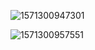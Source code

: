 ![1571300947301](D:\CODE\js\react\react.assets\1571300947301.png)

![1571300957551](D:\CODE\js\react\react.assets\1571300957551.png)

